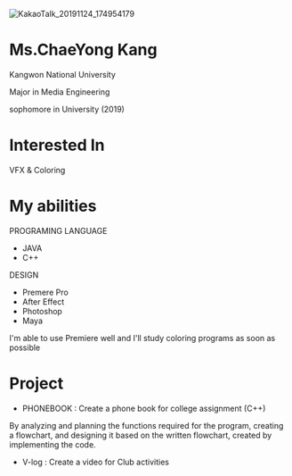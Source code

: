 ![KakaoTalk_20191124_174954179](https://user-images.githubusercontent.com/58070312/69492234-20455080-0ee3-11ea-9b7b-f71ba5981a32.jpg)



# Ms.ChaeYong Kang

Kangwon National University 

Major in Media Engineering

sophomore in University (2019)

# Interested In

 VFX & Coloring 


# My abilities

PROGRAMING LANGUAGE
- JAVA
- C++

DESIGN
- Premere Pro 
- After Effect
- Photoshop
- Maya

I'm able to use Premiere well and I'll study coloring programs as soon as possible

# Project
- PHONEBOOK : Create a phone book for college assignment (C++)

By analyzing and planning the functions required for the program, creating a flowchart, and designing it based on the written flowchart,  created by implementing the code.

- V-log : Create a video for Club activities 









